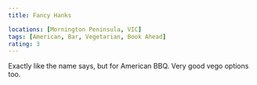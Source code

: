 ```yaml
---
title: Fancy Hanks

locations: [Mornington Peninsula, VIC]
tags: [American, Bar, Vegetarian, Book Ahead]
rating: 3
---
```


Exactly like the name says, but for American BBQ. Very good vego options too.